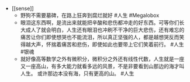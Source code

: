 - [[sense]]
	- 野狗不需要墓碑，在路上狂奔到腐烂就好 #人生 #Megalobox
	- 眼泪这东西啊，是流出来就能把辛酸和悲伤都冲走的好东西。可等你们长大成人了就会明白，人生还有眼泪也冲刷不干净的巨大悲伤，还有难忘的痛苦让你们即使想哭也不能流泪，所以真正坚强的人，都是越想哭反而笑得越大声，怀揣着痛苦和悲伤，即使如此也要带上它们笑着前行。 #人生 #银魂
	- 就好像高等数学之外有微积分，微积分之外还有线性代数，人生就是一座又一座高山，有多大能力就看多远的风景，不是非要看到山那边的海才叫人生。 或许那边本没有海，只有更高的山。 #人生